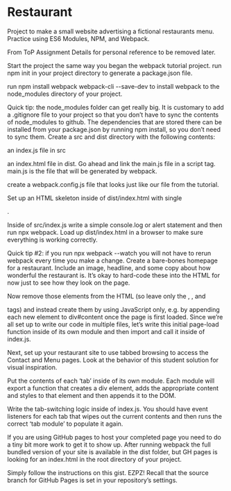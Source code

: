 # Restaurant
Project to make a small website advertising a fictional restaurants menu. Practice using ES6 Modules, NPM, and Webpack.

From ToP Assignment Details for personal reference to be removed later. 


Start the project the same way you began the webpack tutorial project.
run npm init in your project directory to generate a package.json file.

run npm install webpack webpack-cli --save-dev to install webpack to the node_modules directory of your project.

Quick tip: the node_modules folder can get really big. It is customary to add a .gitignore file to your project so that you don’t have to sync the contents of node_modules to github. The dependencies that are stored there can be installed from your package.json by running npm install, so you don’t need to sync them.
Create a src and dist directory with the following contents:

an index.js file in src

an index.html file in dist. Go ahead and link the main.js file in a script tag. main.js is the file that will be generated by webpack.

create a webpack.config.js file that looks just like our file from the tutorial.

Set up an HTML skeleton inside of dist/index.html with single <div id="content">.

Inside of src/index.js write a simple console.log or alert statement and then run npx webpack. Load up dist/index.html in a browser to make sure everything is working correctly.

Quick tip #2: if you run npx webpack --watch you will not have to rerun webpack every time you make a change.
Create a bare-bones homepage for a restaurant. Include an image, headline, and some copy about how wonderful the restaurant is. It’s okay to hard-code these into the HTML for now just to see how they look on the page.

Now remove those elements from the HTML (so leave only the <html>, <body>, and <div id="content"> tags) and instead create them by using JavaScript only, e.g. by appending each new element to div#content once the page is first loaded. Since we’re all set up to write our code in multiple files, let’s write this initial page-load function inside of its own module and then import and call it inside of index.js.

Next, set up your restaurant site to use tabbed browsing to access the Contact and Menu pages. Look at the behavior of this student solution for visual inspiration.

Put the contents of each ‘tab’ inside of its own module. Each module will export a function that creates a div element, adds the appropriate content and styles to that element and then appends it to the DOM.

Write the tab-switching logic inside of index.js. You should have event listeners for each tab that wipes out the current contents and then runs the correct ‘tab module’ to populate it again.

If you are using GitHub pages to host your completed page you need to do a tiny bit more work to get it to show up. After running webpack the full bundled version of your site is available in the dist folder, but GH pages is looking for an index.html in the root directory of your project.

Simply follow the instructions on this gist. EZPZ!
Recall that the source branch for GitHub Pages is set in your repository’s settings.
